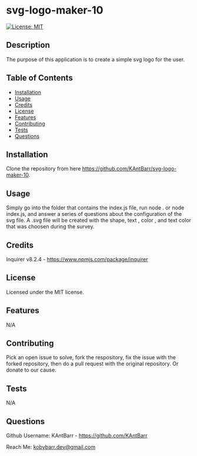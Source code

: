 # svg-logo-maker-10
[![License: MIT](https://img.shields.io/badge/License-MIT-yellow.svg)](https://opensource.org/licenses/MIT)

## Description
The purpose of this application is to create a simple svg logo for the user.

## Table of Contents
- [Installation](#Installation)
- [Usage](#Usage)
- [Credits](#Credits)
- [License](#License)
- [Features](#Features)
- [Contributing](#Contributing)
- [Tests](#Tests)
- [Questions](#Questions)

## Installation
Clone the repository from here https://github.com/KAntBarr/svg-logo-maker-10.

## Usage
Simply go into the folder that contains the index.js file, run node . or node index.js, and answer a series of questions about the configuration of the svg file. A .svg file will be created with the shape, text , color , and text  color that was choosen during the survey.

## Credits
Inquirer v8.2.4 - https://www.npmjs.com/package/inquirer

## License
Licensed under the MIT license.

## Features
N/A

## Contributing
Pick an open issue to solve, fork the respository, fix the issue with the forked repository, then do a pull request with the original repository. Or donate to our cause.

## Tests
N/A

## Questions
Github Username: KAntBarr - https://github.com/KAntBarr

Reach Me: kobybarr.dev@gmail.com
